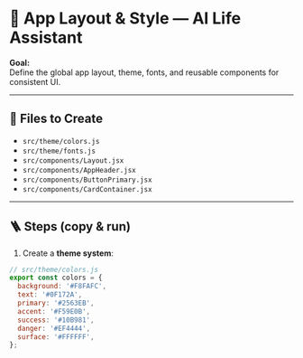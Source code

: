 # 🎨 App Layout & Style — AI Life Assistant

**Goal:**  
Define the global app layout, theme, fonts, and reusable components for consistent UI.

---

## 🧱 Files to Create

- `src/theme/colors.js`
- `src/theme/fonts.js`
- `src/components/Layout.jsx`
- `src/components/AppHeader.jsx`
- `src/components/ButtonPrimary.jsx`
- `src/components/CardContainer.jsx`

---

## 🪜 Steps (copy & run)

1. Create a **theme system**:

```js
// src/theme/colors.js
export const colors = {
  background: '#F8FAFC',
  text: '#0F172A',
  primary: '#2563EB',
  accent: '#F59E0B',
  success: '#10B981',
  danger: '#EF4444',
  surface: '#FFFFFF',
};
